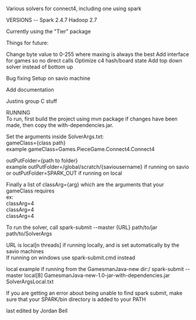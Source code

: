 Various solvers for connect4, including one using spark

VERSIONS --
Spark 2.4.7
Hadoop 2.7

Currently using the "Tier" package

Things for future:

Change byte value to 0-255 where maxing is always the best
Add interface for games so no direct calls
Optimize c4 hash/board state
    Add top down solver instead of bottom up

Bug fixing
Setup on savio machine

Add documentation

Justins group
C stuff




RUNNING\
To run, first build the project using mvn package if changes have been made, then copy 
the with-dependencies.jar.

Set the arguments inside SolverArgs.txt:\
gameClass={class path}\
example gameClass=Games.PieceGame.Connect4.Connect4

outPutFolder={path to folder} \
example outPutFolder=/global/scratch/{saviousername} if running on savio\
or outPutFolder=SPARK_OUT if running on local

Finally a list of classArg={arg} which are the arguments that your gameClass requires\
ex:\
classArg=4\
classArg=4\
classArg=4

To run the solver, call spark-submit --master {URL} path/to/jar path/to/SolverArgs

URL is local[n threads] if running locally, and is set automatically by the savio machines\
If running on windows use spark-submit.cmd instead


local example if running from the GamesmanJava-new dir:/
spark-submit --master local[8] GamesmanJava-new-1.0-jar-with-dependencies.jar SolverArgsLocal.txt

If you are getting an error about being unable to find spark submit, make sure that your SPARK/bin
directory is added to your PATH 

last edited by Jordan Bell 